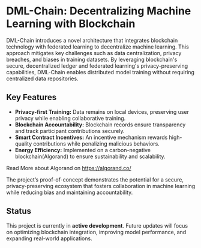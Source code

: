 # DML-Chain: Decentralizing Machine Learning with Blockchain

DML-Chain introduces a novel architecture that integrates blockchain technology with federated learning to decentralize machine learning. This approach mitigates key challenges such as data centralization, privacy breaches, and biases in training datasets. By leveraging blockchain's secure, decentralized ledger and federated learning's privacy-preserving capabilities, DML-Chain enables distributed model training without requiring centralized data repositories.

## Key Features
- **Privacy-first Training:** Data remains on local devices, preserving user privacy while enabling collaborative training.
- **Blockchain Accountability:** Blockchain records ensure transparency and track participant contributions securely.
- **Smart Contract Incentives:** An incentive mechanism rewards high-quality contributions while penalizing malicious behaviors.
- **Energy Efficiency:** Implemented on a carbon-negative blockchain(Algorand) to ensure sustainability and scalability.

Read More about Algorand on https://algorand.co/

The project’s proof-of-concept demonstrates the potential for a secure, privacy-preserving ecosystem that fosters collaboration in machine learning while reducing bias and maintaining accountability.

## Status
This project is currently in **active development**. Future updates will focus on optimizing blockchain integration, improving model performance, and expanding real-world applications.
